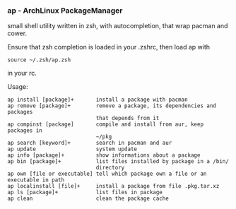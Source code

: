 ### ap - ArchLinux PackageManager ###

small shell utility written in zsh, with autocompletion, that wrap pacman and
cower.

Ensure that zsh completion is loaded in your .zshrc, then load ap with

    source ~/.zsh/ap.zsh

in your rc.

Usage:

    ap install [package]+       install a package with pacman
    ap remove [package]+        remove a package, its dependencies and packages
                                that depends from it
    ap compinst [package]       compile and install from aur, keep packages in
                                ~/pkg
    ap search [keyword]+        search in pacman and aur
    ap update                   system update
    ap info [package]+          show informations about a package
    ap bin [package]+           list files installed by package in a /bin/
                                directory
    ap own [file or executable] tell which package own a file or an executable in path
    ap localinstall [file]+     install a package from file .pkg.tar.xz
    ap ls [package]+            list files in package
    ap clean                    clean the package cache
